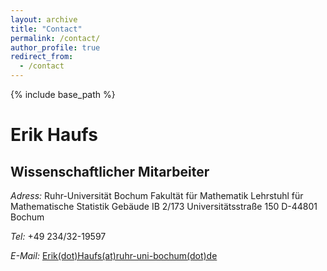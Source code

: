 ```yaml
---
layout: archive
title: "Contact"
permalink: /contact/
author_profile: true
redirect_from:
  - /contact
---
```


{% include base_path %}

Erik Haufs
==========

Wissenschaftlicher Mitarbeiter
------------------------------

_Adress:_
Ruhr-Uni­ver­si­tät Bo­chum
Fa­kul­tät für Ma­the­ma­tik
Lehrstuhl für Mathematische Statistik
Gebäude IB 2/173
Uni­ver­si­täts­stra­ße 150
D-44801 Bo­chum

_Te­l:_
+49 234/32-19597

_E-Mail:_
[Erik(dot)Haufs(at)ruhr-uni-bochum(dot)de](mailto:erik.haufs@rub.de)  


